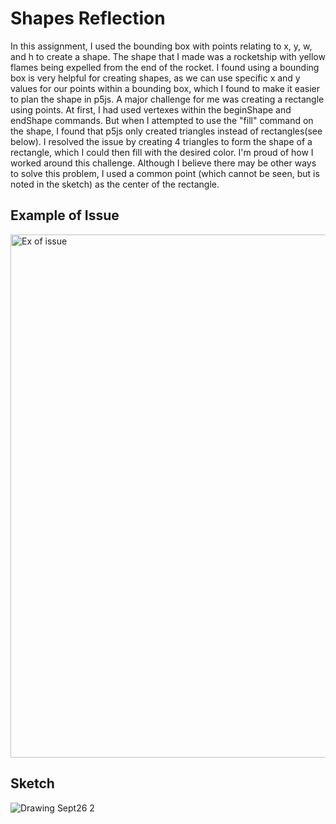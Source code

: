 # Shapes Reflection

In this assignment, I used the bounding box with points relating to x, y, w, and h to create a shape. The shape that I made was a rocketship with yellow flames being expelled from the end of the rocket. I found using a bounding box is very helpful for creating shapes, as we can use specific x and y values for our points within a bounding box, which I found to make it easier to plan the shape in p5js. A major challenge for me was creating a rectangle using points. At first, I had used vertexes within the beginShape and endShape commands. But when I attempted to use the "fill" command on the shape, I found that p5js only created triangles instead of rectangles(see below). I resolved the issue by creating 4 triangles to form the shape of a rectangle, which I could then fill with the desired color. I'm proud of how I worked around this challenge. Although I believe there may be other ways to solve this problem, I used a common point (which cannot be seen, but is noted in the sketch) as the center of the rectangle.

## Example of Issue
<img width="837" alt="Ex of issue" src="https://github.com/user-attachments/assets/08d59f59-cfc9-43b3-9526-46836154237a">

## Sketch
![Drawing Sept26 2](https://github.com/user-attachments/assets/c893c446-c099-4bd8-96ab-b8378a124145)
